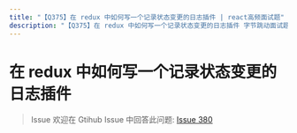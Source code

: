 ```yaml
---
title: "【Q375】在 redux 中如何写一个记录状态变更的日志插件 | react高频面试题"
description: "【Q375】在 redux 中如何写一个记录状态变更的日志插件 字节跳动面试题、阿里腾讯面试题、美团小米面试题。"
---
```


# 在 redux 中如何写一个记录状态变更的日志插件

> Issue
> 欢迎在 Gtihub Issue 中回答此问题: [Issue 380](https://github.com/shfshanyue/Daily-Question/issues/380)

